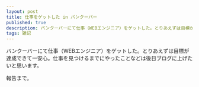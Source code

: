 ```yaml
---
layout: post
title: 仕事をゲットした in バンクーバー
published: true
description: バンクーバーにて仕事（WEBエンジニア）をゲットした。とりあえずは目標が達成できて一安心。
tags: 雑記
---
```


バンクーバーにて仕事（WEBエンジニア）をゲットした。とりあえずは目標が達成できて一安心。仕事を見つけるまでにやったことなどは後日ブログに上げたいと思います。

報告まで。

